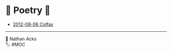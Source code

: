 # <span aria-hidden="true">🎐</span> Poetry <span aria-hidden="true">🎐</span>

* [2012-08-06 Colfax](poetry/2012-08-06-colfax.md)

- - - -

<span aria-hidden="true">👤</span> Nathan Acks  
<span aria-hidden="true">🏷️</span> #MOC
